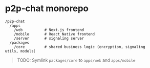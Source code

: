 # p2p-chat monorepo

```
/p2p-chat
  /apps
    /web          # Next.js frontend
    /mobile       # React Native frontend
    /server       # signaling server
  /packages
    /core         # shared business logic (encryption, signaling utils, models)
```

> TODO: Symlink `packages/core` to `apps/web` and `apps/mobile`
